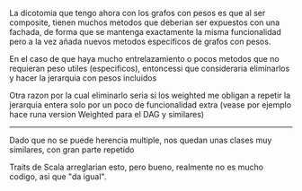 La dicotomia que tengo ahora con los grafos con pesos es que al ser composite, tienen muchos metodos
que deberian ser expuestos con una fachada, de forma que se mantenga exactamente la misma funcionalidad
pero a la vez añada nuevos metodos especificos de grafos con pesos.

En el caso de que haya mucho entrelazamiento o pocos metodos que no requieran peso utiles (especificos), 
entoncessi que consideraria eliminarlos y hacer la jerarquia con pesos incluidos

Otra razon por la cual eliminarlo seria si los weighted me obligan a repetir la jerarquia entera solo por un poco de 
funcionalidad extra (vease por ejemplo hace runa version Weighted para el DAG y similares)

----------------------------------

Dado que no se puede herencia multiple, nos quedan unas clases muy similares, con gran parte repetido

Traits de Scala arreglarian esto, pero bueno, realmente no es mucho codigo, asi que "da igual". 